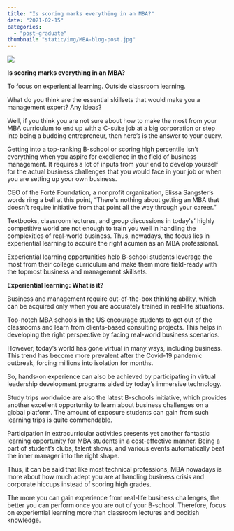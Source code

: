 ```yaml
---
title: "Is scoring marks everything in an MBA?"
date: "2021-02-15"
categories: 
  - "post-graduate"
thumbnail: "static/img/MBA-blog-post.jpg"
---
```


![](images/MBA-blog-post-300x140.jpg)

**Is scoring marks everything in an MBA?**

To focus on experiential learning. Outside classroom learning.

What do you think are the essential skillsets that would make you a management expert? Any ideas?

Well, if you think you are not sure about how to make the most from your MBA curriculum to end up with a C-suite job at a big corporation or step into being a budding entrepreneur, then here’s is the answer to your query.

Getting into a top-ranking B-school or scoring high percentile isn’t everything when you aspire for excellence in the field of business management. It requires a lot of inputs from your end to develop yourself for the actual business challenges that you would face in your job or when you are setting up your own business.

CEO of the Forté Foundation, a nonprofit organization, Elissa Sangster’s words ring a bell at this point, “There's nothing about getting an MBA that doesn't require initiative from that point all the way through your career.”

Textbooks, classroom lectures, and group discussions in today's’ highly competitive world are not enough to train you well in handling the complexities of real-world business. Thus, nowadays, the focus lies in experiential learning to acquire the right acumen as an MBA professional.

Experiential learning opportunities help B-school students leverage the most from their college curriculum and make them more field-ready with the topmost business and management skillsets.

**Experiential learning: What is it?**

Business and management require out-of-the-box thinking ability, which can be acquired only when you are accurately trained in real-life situations.

Top-notch MBA schools in the US encourage students to get out of the classrooms and learn from clients-based consulting projects. This helps in developing the right perspective by facing real-world business scenarios.

However, today’s world has gone virtual in many ways, including business. This trend has become more prevalent after the Covid-19 pandemic outbreak, forcing millions into isolation for months.

So, hands-on experience can also be achieved by participating in virtual leadership development programs aided by today’s immersive technology.

Study trips worldwide are also the latest B-schools initiative, which provides another excellent opportunity to learn about business challenges on a global platform. The amount of exposure students can gain from such learning trips is quite commendable.

Participation in extracurricular activities presents yet another fantastic learning opportunity for MBA students in a cost-effective manner. Being a part of student’s clubs, talent shows, and various events automatically beat the inner manager into the right shape.

Thus, it can be said that like most technical professions, MBA nowadays is more about how much adept you are at handling business crisis and corporate hiccups instead of scoring high grades.

The more you can gain experience from real-life business challenges, the better you can perform once you are out of your B-school. Therefore, focus on experiential learning more than classroom lectures and bookish knowledge.
